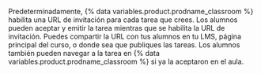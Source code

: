 Predeterminadamente, {% data variables.product.prodname_classroom %} habilita una URL de invitación para cada tarea que crees. Los alumnos pueden aceptar y emitir la tarea mientras que se habilita la URL de invitación. Puedes compartir la URL con tus alumnos en tu LMS, página principal del curso, o donde sea que publiques las tareas. Los alumnos también pueden navegar a la tarea en {% data variables.product.prodname_classroom %} si ya la aceptaron en el aula.
